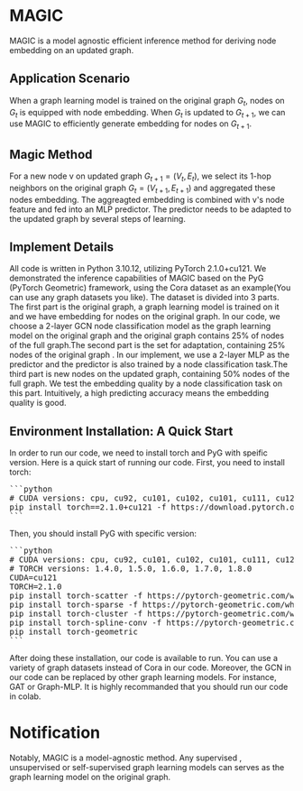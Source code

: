 # MAGIC

MAGIC is a model agnostic efficient inference method for deriving node embedding on an updated graph.

## Application Scenario

When a graph learning model is trained on the original graph $G_t$, nodes on $G_{t}$ is equipped with node embedding. When $G_{t}$ is updated to $G_{t+1}$, we can use MAGIC to efficiently generate embedding for nodes on $G_{t+1}$. 

## Magic Method

For a new node v on updated graph $G_{t+1}=(V_t,E_t)$, we select its 1-hop neighbors on the original graph $G_{t}=(V_{t+1},E_{t+1})$ and aggregated these nodes embedding. The aggreagted embedding is combined with v's node feature and fed into an MLP predictor. The predictor needs to be adapted to the updated graph by several steps of learning. 


## Implement Details
All code is written in Python 3.10.12, utilizing PyTorch 2.1.0+cu121.  We demonstrated the inference capabilities of MAGIC based on the PyG (PyTorch Geometric) framework, using the Cora dataset as an example(You can use any graph datasets you like). The dataset is divided into 3 parts. The first part is the original graph, a graph learning model is trained on it and we have embedding for nodes on the original graph. In our code, we choose a 2-layer GCN node classification model as the graph learning model on the original graph and the original graph contains 25% of nodes of the full graph.The second part is the set for adaptation, containing 25% nodes of the original graph . In our implement, we use a 2-layer MLP as the predictor and the predictor is also trained by a node classification task.The third part is new nodes on the updated graph, containing 50% nodes of the full graph. We test the embedding quality by a node classification task on this part. Intuitively, a high predicting accuracy means the embedding quality is good.

## Environment Installation: A Quick Start
In order to run our code, we need to install torch and PyG with speific version. Here is a quick start of running our code.
First, you need to install torch:
<pre>
```python
# CUDA versions: cpu, cu92, cu101, cu102, cu101, cu111, cu121
pip install torch==2.1.0+cu121 -f https://download.pytorch.org/whl/torch_stable.html
```
</pre>

Then, you should install PyG with specific version:
<pre>
```python
# CUDA versions: cpu, cu92, cu101, cu102, cu101, cu111, cu121
# TORCH versions: 1.4.0, 1.5.0, 1.6.0, 1.7.0, 1.8.0
CUDA=cu121
TORCH=2.1.0
pip install torch-scatter -f https://pytorch-geometric.com/whl/torch-${TORCH}+${CUDA}.html
pip install torch-sparse -f https://pytorch-geometric.com/whl/torch-${TORCH}+${CUDA}.html
pip install torch-cluster -f https://pytorch-geometric.com/whl/torch-${TORCH}+${CUDA}.html
pip install torch-spline-conv -f https://pytorch-geometric.com/whl/torch-${TORCH}+${CUDA}.html
pip install torch-geometric
```
</pre>
After doing these installation, our code is available to run. You can use a variety of graph datasets instead of Cora in our code. Moreover, the GCN in our code can be replaced by other graph learning models. For instance, GAT or Graph-MLP.
It is highly recommanded that you should run our code in colab.

# Notification
Notably, MAGIC is a model-agnostic method. Any supervised , unsupervised or self-supervised graph learning models can serves as the graph learning model on the original graph.
